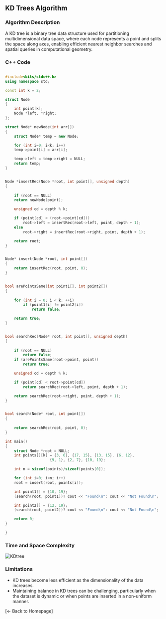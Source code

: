 ## KD Trees Algorithm

### Algorithm Description
A KD tree is a binary tree data structure used for partitioning multidimensional data space, where each node represents a point and splits the space along axes, enabling efficient nearest neighbor searches and spatial queries in computational geometry.

### C++ Code

```cpp

#include<bits/stdc++.h>
using namespace std;

const int k = 2;

struct Node
{
	int point[k]; 
	Node *left, *right;
};

struct Node* newNode(int arr[])
{
	struct Node* temp = new Node;

	for (int i=0; i<k; i++)
	temp->point[i] = arr[i];

	temp->left = temp->right = NULL;
	return temp;
}


Node *insertRec(Node *root, int point[], unsigned depth)
{
	
	if (root == NULL)
	return newNode(point);

	unsigned cd = depth % k;

	if (point[cd] < (root->point[cd]))
		root->left = insertRec(root->left, point, depth + 1);
	else
		root->right = insertRec(root->right, point, depth + 1);

	return root;
}


Node* insert(Node *root, int point[])
{
	return insertRec(root, point, 0);
}


bool arePointsSame(int point1[], int point2[])
{
	
	for (int i = 0; i < k; ++i)
		if (point1[i] != point2[i])
			return false;

	return true;
}


bool searchRec(Node* root, int point[], unsigned depth)
{
	
	if (root == NULL)
		return false;
	if (arePointsSame(root->point, point))
		return true;

	unsigned cd = depth % k;

	if (point[cd] < root->point[cd])
		return searchRec(root->left, point, depth + 1);

	return searchRec(root->right, point, depth + 1);
}


bool search(Node* root, int point[])
{
	
	return searchRec(root, point, 0);
}

int main()
{
	struct Node *root = NULL;
	int points[][k] = {3, 6}, {17, 15}, {13, 15}, {6, 12},
					{9, 1}, {2, 7}, {10, 19};

	int n = sizeof(points)/sizeof(points[0]);

	for (int i=0; i<n; i++)
	root = insert(root, points[i]);

	int point1[] = {10, 19};
	(search(root, point1))? cout << "Found\n": cout << "Not Found\n";

	int point2[] = {12, 19};
	(search(root, point2))? cout << "Found\n": cout << "Not Found\n";

	return 0;
}

}
```

### Time and Space Complexity
![KDtree](https://github.com/DEBANSHU007/FoodDelivery.github.io/assets/67229736/5b105fe2-74a8-4e68-b235-f67962a81f19)



### Limitations
*	KD trees become less efficient as the dimensionality of the data increases.
*	Maintaining balance in KD trees can be challenging, particularly when the dataset is dynamic or when points are inserted in a non-uniform manner.

[← Back to Homepage]
